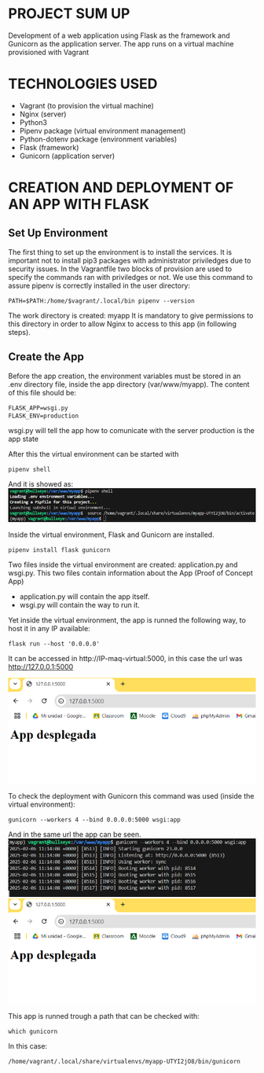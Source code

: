 # PROJECT SUM UP

Development of a web application using Flask as the framework and Gunicorn as the application server. The app runs on a virtual machine provisioned with Vagrant

# TECHNOLOGIES USED

- Vagrant (to provision the virtual machine)
- Nginx (server)
- Python3
- Pipenv package (virtual environment management)
- Python-dotenv package (environment variables)
- Flask (framework)
- Gunicorn (application server)

# CREATION AND DEPLOYMENT OF AN APP WITH FLASK

## Set Up Environment

The first thing to set up the environment is to install the services. It is important not to install pip3 packages with administrator priviledges due to security issues.
In the Vagrantfile two blocks of provision are used to specify the commands ran with priviledges or not.
We use this command to assure pipenv is correctly installed in the user directory:

```
PATH=$PATH:/home/$vagrant/.local/bin pipenv --version
```

The work directory is created: myapp
It is mandatory to give permissions to this directory in order to allow Nginx to access to this app (in following steps).

## Create the App

Before the app creation, the environment variables must be stored in an .env directory file, inside the app directory (var/www/myapp).
The content of this file should be:

```
FLASK_APP=wsgi.py
FLASK_ENV=production

```

wsgi.py will tell the app how to comunicate with the server
production is the app state

After this the virtual environment can be started with

```
pipenv shell
```

And it is showed as:
![pipenv shell](/img/pipenv-shell.PNG)

Inside the virtual environment, Flask and Gunicorn are installed.

```
pipenv install flask gunicorn
```

Two files inside the virtual environment are created: application.py and wsgi.py. This two files contain information about the App (Proof of Concept App)

- application.py will contain the app itself.
- wsgi.py will contain the way to run it.

Yet inside the virtual environment, the app is runned the following way, to host it in any IP available:

```
flask run --host '0.0.0.0'
```

It can be accessed in http://IP-maq-virtual:5000, in this case the url was http://127.0.0.1:5000

![App Deployed](/img/app-deployed.PNG)

To check the deployment with Gunicorn this command was used (inside the virtual environment):

```
gunicorn --workers 4 --bind 0.0.0.0:5000 wsgi:app
```

And in the same url the app can be seen.
![App Deployed with Gunicorn](/img/gunicorn-app-deployed.PNG)
![App Deployed](/img/app-deployed.PNG)

This app is runned trough a path that can be checked with:

```
which gunicorn
```

In this case:

```
/home/vagrant/.local/share/virtualenvs/myapp-UTYI2jO8/bin/gunicorn
```
